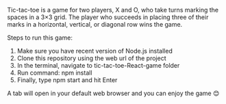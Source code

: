 Tic-tac-toe is a game for two players, X and O, who take turns marking the spaces in a 3×3 grid. The player who succeeds in placing three of their marks in a horizontal, vertical, or diagonal row wins the game.

Steps to run this game:
1.	Make sure you have recent version of Node.js installed
2.	Clone this repository using the web url of the project
3.	In the terminal, navigate to tic-tac-toe-React-game folder
4.	Run command: npm install
5.	Finally, type npm start and hit Enter

A tab will open in your default web browser and you can enjoy the game 😊
